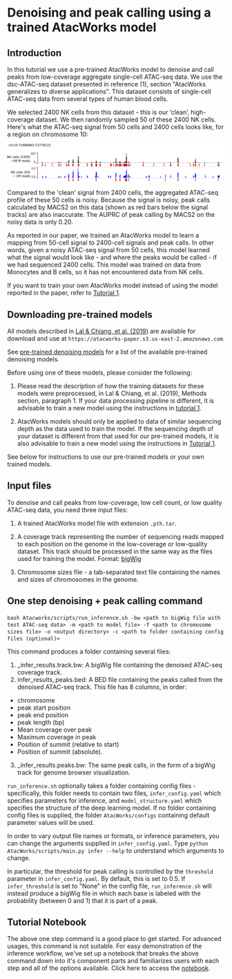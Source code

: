 # Denoising and peak calling using a trained AtacWorks model 

## Introduction

In this tutorial we use a pre-trained AtacWorks model to denoise and call peaks from low-coverage aggregate single-cell ATAC-seq data. We use the dsc-ATAC-seq dataset presented in reference (1), section "AtacWorks generalizes to diverse applications". This dataset consists of single-cell ATAC-seq data from several types of human blood cells.

We selected 2400 NK cells from this dataset - this is our ‘clean’, high-coverage dataset. We then randomly sampled 50 of these 2400 NK cells. Here's what the ATAC-seq signal from 50 cells and 2400 cells looks like, for a region on chromosome 10:

![subsampled_NK_cells](NK.2400.50.png)

Compared to the 'clean' signal from 2400 cells, the aggregated ATAC-seq profile of these 50 cells is noisy. Because the signal is noisy, peak calls calculated by MACS2 on this data (shown as red bars below the signal tracks) are also inaccurate. The AUPRC of peak calling by MACS2 on the noisy data is only 0.20.

As reported in our paper, we trained an AtacWorks model to learn a mapping from 50-cell signal to 2400-cell signals and peak calls. In other words, given a noisy ATAC-seq signal from 50 cells, this model learned what the signal would look like - and where the peaks would be called - if we had sequenced 2400 cells. This model was trained on data from Monocytes and B cells, so it has not encountered data from NK cells.

If you want to train your own AtacWorks model instead of using the model reported in the paper, refer to [Tutorial 1](tutorial1.md).

## Downloading pre-trained models

All models described in [Lal & Chiang, et al. (2019)](https://www.biorxiv.org/content/10.1101/829481v2) are available for download and use at `https://atacworks-paper.s3.us-east-2.amazonaws.com`. 

See [pre-trained denoising models](pretrained_models.md) for a list of the available pre-trained denoising models.

Before using one of these models, please consider the following:

1. Please read the description of how the training datasets for these models were preprocessed, in Lal & Chiang, et al. (2019), Methods section, paragraph 1. If your data processing pipeline is different, it is advisable to train a new model using the instructions in [tutorial 1](tutorial1.md).

2. AtacWorks models should only be applied to data of similar sequencing depth as the data used to train the model. If the sequencing depth of your dataset is different from that used for our pre-trained models, it is also advisable to train a new model using the instructions in [Tutorial 1](tutorial1.md).

See below for instructions to use our pre-trained models or your own trained models.

## Input files

To denoise and call peaks from low-coverage, low cell count, or low quality ATAC-seq data, you need three input files:

1. A trained AtacWorks model file with extension `.pth.tar`.

2. A coverage track representing the number of sequencing reads mapped to each position on the genome in the low-coverage or low-quality dataset. This track should be processed in the same way as the files used for training the model. Format: [bigWig](https://genome.ucsc.edu/goldenPath/help/bigWig.html)

3. Chromosome sizes file - a tab-separated text file containing the names and sizes of chromosomes in the genome.

## One step denoising + peak calling command
```
bash Atacworks/scripts/run_inference.sh -bw <path to bigWig file with test ATAC-seq data> -m <path to model file> -f <path to chromosome sizes file> -o <output directory> -c <path to folder containing config files (optional)>
```
This command produces a folder containing several files:
1. <prefix>_infer_results.track.bw: A bigWig file containing the denoised ATAC-seq coverage track. 
2. infer_results_peaks.bed: A BED file containing the peaks called from the denoised ATAC-seq track. This file has 8 columns, in order: 
- chromosome
- peak start position
- peak end position
- peak length (bp)
- Mean coverage over peak
- Maximum coverage in peak
- Position of summit (relative to start)
- Position of summit (absolute). 
3. <prefix>_infer_results.peaks.bw: The same peak calls, in the form of a bigWig track for genome browser visualization.

`run_inference.sh` optionally takes a folder containing config files - specifically, this folder needs to contain two files, `infer_config.yaml` which specifies parameters for inference, and `model_structure.yaml` which specifies the structure of the deep learning model. If no folder containing config files is supplied, the folder `AtacWorks/configs` containing default parameter values will be used.

In order to vary output file names or formats, or inference parameters, you can change the arguments supplied in `infer_config.yaml`. Type `python AtacWorks/scripts/main.py infer --help` to understand which arguments to change.

In particular, the threshold for peak calling is controlled by the `threshold` parameter in `infer_config.yaml`. By default, this is set to 0.5. If `infer_threshold` is set to "None" in the config file, `run_inference.sh` will instead produce a bigWig file in which each base is labeled with the probability (between 0 and 1) that it is part of a peak. 

## Tutorial Notebook

The above one step command is a good place to get started. For advanced usages, this command is not suitable. For easy demonstration of the inference workflow, we've set up a notebook that breaks the above command down into it's component parts and familiarizes users with each step and all of the options available. Click here to access the [notebook](https://github.com/clara-parabricks/AtacWorks/blob/dev-v0.3.0/tutorials/tutorial2.ipynb).
